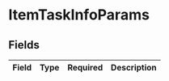 # ItemTaskInfoParams


## Fields

| Field       | Type        | Required    | Description |
| ----------- | ----------- | ----------- | ----------- |